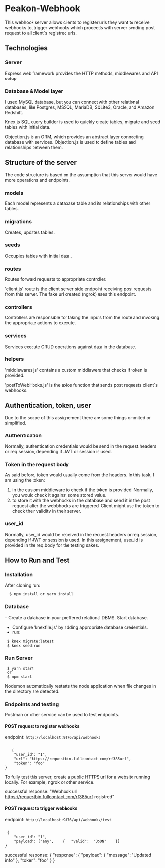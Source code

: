 # Peakon-Webhook

This webhook server allows clients to register urls they want to receive webhooks to, trigger webhooks which proceeds with server sending post request to all client`s registred urls.

## Technologies

### Server

Express web framework provides the HTTP methods, middlewares and API setup

### Database & Model layer

I used MySQL database, but you can connect with other relational databases, like Postgres, MSSQL, MariaDB, SQLite3, Oracle, and Amazon Redshift.

Knex.js SQL query builder is used to quickly create tables, migrate and seed tables with initial data.

Objection.js is an ORM, which provides an abstract layer connecting database with services. Objection.js is used to define tables and relationships between them.

## Structure of the server

The code structure is based on the assumption that this server would have more operations and endpoints.

### models

Each model represents a database table and its relationships with other tables.

### migrations

Creates, updates tables.

### seeds

Occupies tables with initial data..

### routes

Routes forward requests to appropriate controller.

'client.js' route is the client server side endpoint receiving post requests from this server. The fake url created (ngrok) uses this endpoint.

### controllers

Controllers are responsible for taking the inputs from the route and invoking the appropriate actions to execute.

### services

Services execute CRUD operations against data in the database.

### helpers

'middlewares.js' contains a custom middlawere that checks if token is provided.

'postToWebHooks.js' is the axios function that sends post requests client`s webhooks.

## Authentication, token, user

Due to the scope of this assignement there are some things ommited or simplified.

### Authentication

Normally, authentication credentials would be send in the request.headers or req.session, depending if JWT or session is used.

### Token in the request body

As said before, token would usually come from the headers.
In this task, I am using the token:

1. in the custom middleware to check if the token is provided. Normally, you would check it against some stored value.
2. to store it with the webhooks in the database and send it in the post request after the webbhooks are triggered. Client might use the token to check their validity in their server.

### user_id

Normally, user_id would be received in the request.headers or req.session, depending if JWT or session is used.
In this assignement, user_id is provided in the req.body for the testing sakes.

## How to Run and Test

### Installation

After cloning run:

```
  $ npm install or yarn install

```

### Database

– Create a database in your preffered relational DBMS. Start database.

- Configure 'knexfile.js' by adding appropriate database credentials.
- run:

```
 $ knex migrate:latest
 $ knex seed:run
```

### Run Server

```
 $ yarn start
 or
 $ npm start
```

Nodemon automatically restarts the node application when file changes in the directory are detected.

### Endpoints and testing

Postman or other service can be used to test endpoints.

#### POST request to register webhooks

endpoint: `http://localhost:9876/api/webhooks`

```

   {
    "user_id": "1",
    "url": "https://requestbin.fullcontact.com/rf385urf",
    "token": "foo"
}

```

To fully test this server, create a public HTTPS url for a website running locally. For example, ngrok or other service.

successful response:
"Webhook url https://requestbin.fullcontact.com/rf385urf registred"

#### POST request to trigger webhooks

endpoint: `http://localhost:9876/api/webhooks/test`

```

 {
    "user_id": "1",
    "payload": ["any",    {   "valid":  "JSON"    }]
}

```

successful response:
{
"response": {
"payload": {
"message": "Updated info"
},
"token": "foo"
}
}
